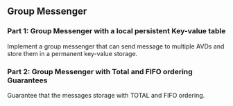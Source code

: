## Group Messenger

### Part 1: Group Messenger with a local persistent Key-value table

Implement a group messenger that can send message to multiple AVDs and store them in a permanent key-value storage.

### Part 2: Group Messenger with Total and FIFO ordering Guarantees

Guarantee that the messages storage with TOTAL and FIFO ordering.
